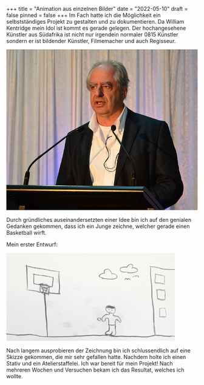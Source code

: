 +++
title = "Animation aus einzelnen Bilder"
date = "2022-05-10"
draft = false
pinned = false
+++
Im Fach hatte ich die Möglichkeit ein selbstständiges Projekt zu gestalten und zu dokumentieren. Da William Kentridge mein Idol ist kommt es gerade gelegen. Der hochangesehene Künstler aus Südafrika ist nicht nur irgendein normaler 0815 Künstler sondern er ist bildender Künstler, Filmemacher und auch Regisseur.

![William Kentridge](713px-william_kentridge_dsc_2685.jpg)

Durch gründliches auseinandersetzten einer Idee bin ich auf den genialen Gedanken gekommen, dass ich ein Junge zeichne, welcher gerade einen Basketball wirft. 



Mein erster Entwurf:

![](548454.png)

Nach langem ausprobieren der Zeichnung bin ich schlussendlich auf eine Skizze gekommen, die mir sehr gefallen hatte. Nachdem holte ich einen Stativ und ein Atelierstaffelei. Ich war bereit für mein Projekt! Nach mehreren Wochen und Versuchen bekam ich das Resultat, welches ich wollte.

![]()